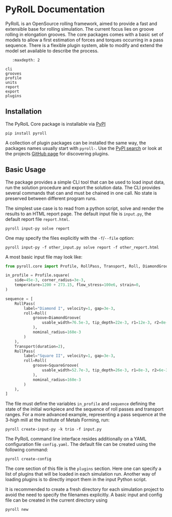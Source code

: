 # PyRolL Documentation

PyRolL is an OpenSource rolling framework, aimed to provide a fast and extensible base for rolling simulation. The
current focus lies on groove rolling in elongation grooves. The core packages comes with a basic set of models to allow
a first estimation of forces and torques occurring in a pass sequence. There is a flexible plugin system, able to modify
and extend the model set available to describe the process.

```{toctree}
   :maxdepth: 2
   
cli
grooves
profile
units
report
export
plugins
```

## Installation

The PyRolL Core package is installable via [PyPI](https://pypi.org)

```shell
pip install pyroll
```

A collection of plugin packages can be installed the same way, the packages names usually start with `pyroll-`.
Use the [PyPI search](https://pypi.org/search/?q=pyroll) or look at the
projects [GitHub page](https://github.com/pyroll-project) for discovering plugins.

## Basic Usage

The package provides a simple CLI tool that can be used to load input data, run the solution procedure and export the
solution data.
The CLI provides several commands that can and must be chained in one call.
No state is preserved between different program runs.

The simplest use case is to read from a python script, solve and render the results to an HTML report page.
The default input file is `input.py`, the default report file `report.html`.

```shell
pyroll input-py solve report
```

One may specify the files explicitly with the `-f`/`--file` option:

```shell
pyroll input-py -f other_input.py solve report -f other_report.html
```

A most basic input file may look like:

```python
from pyroll.core import Profile, RollPass, Transport, Roll, DiamondGroove, SquareGroove

in_profile = Profile.square(
    side=45e-3, corner_radius=3e-3,
    temperature=1200 + 273.15, flow_stress=100e6, strain=0,
)

sequence = [
    RollPass(
        label="Diamond I", velocity=1, gap=3e-3,
        roll=Roll(
            groove=DiamondGroove(
                usable_width=76.5e-3, tip_depth=22e-3, r1=12e-3, r2=8e-3
            ),
            nominal_radius=160e-3
        )
    ),
    Transport(duration=2),
    RollPass(
        label="Square II", velocity=1, gap=3e-3,
        roll=Roll(
            groove=SquareGroove(
                usable_width=52.7e-3, tip_depth=26e-3, r1=8e-3, r2=6e-3
            ),
            nominal_radius=160e-3
        )
    ),
]
```

The file must define the variables `in_profile` and `sequence` defining the state of the initial workpiece and the
sequence of roll passes and transport ranges.
For a more advanced example, representing a pass sequence at the 3-high mill at the Institute of Metals Forming, run:

```shell
pyroll create-input-py -k trio -f input.py
```

The PyRolL command line interface resides additionally on a YAML configuration file `config.yaml`.
The default file can be created using the following command:

```shell
pyroll create-config
```

The core section of this file is the `plugins` section.
Here one can specify a list of plugins that will be loaded in each simulation run.
Another way of loading plugins is to directly import them in the input Python script.

It is recommended to create a fresh directory for each simulation project to avoid the need to specify the filenames explicitly.
A basic input and config file can be created in the current directory using 

```shell
pyroll new
```
